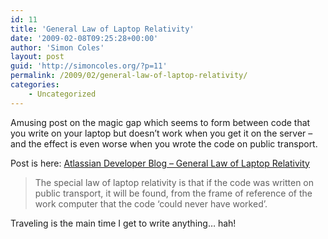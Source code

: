 ```yaml
---
id: 11
title: 'General Law of Laptop Relativity'
date: '2009-02-08T09:25:28+00:00'
author: 'Simon Coles'
layout: post
guid: 'http://simoncoles.org/?p=11'
permalink: /2009/02/general-law-of-laptop-relativity/
categories:
    - Uncategorized
---
```


Amusing post on the magic gap which seems to form between code that you write on your laptop but doesn’t work when you get it on the server – and the effect is even worse when you wrote the code on public transport.

Post is here: [Atlassian Developer Blog – General Law of Laptop Relativity](http://blogs.atlassian.com/developer/2009/02/general_law_of_laptop_relativi.html)

> The special law of laptop relativity is that if the code was written on public transport, it will be found, from the frame of reference of the work computer that the code ‘could never have worked’.

Traveling is the main time I get to write anything… hah!